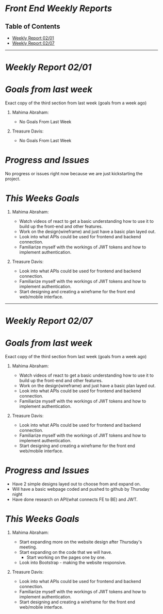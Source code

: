 # ***Front End Weekly Reports***

## Table of Contents
- [Weekly Report 02/01](#weekly-report-0201)
- [Weekly Report 02/07](#weekly-report-0207)

----

# ***Weekly Report 02/01***
# ***Goals from last week***
Exact copy of the third section from last week (goals from a week ago)

1. Mahima Abraham:
   + No Goals From Last Week

2. Treasure Davis:
   + No Goals From Last Week 


# ***Progress and Issues***
No progress or issues right now because we are just kickstarting the project. 


# ***This Weeks Goals***
1. Mahima Abraham:
   + Watch videos of react to get a basic understanding how to use it to build up the front-end and other features.
   + Work on the design(wireframe) and just have a basic plan layed out.
   + Look into what APIs could be used for frontend and backend connection.
   + Familiarize myself with the workings of JWT tokens and how to implement authentication.

2. Treasure Davis:
   + Look into what APIs could be used for frontend and backend connection.
   + Familiarize myself with the workings of JWT tokens and how to implement authentication.
   + Start designing and creating a wireframe for the front end web/mobile interface.

-----------------------------------------
# ***Weekly Report 02/07***
# ***Goals from last week***
Exact copy of the third section from last week (goals from a week ago)

1. Mahima Abraham:
   + Watch videos of react to get a basic understanding how to use it to build up the front-end and other features.
   + Work on the design(wireframe) and just have a basic plan layed out.
   + Look into what APIs could be used for frontend and backend connection.
   + Familiarize myself with the workings of JWT tokens and how to implement authentication.

2. Treasure Davis:
   + Look into what APIs could be used for frontend and backend connection.
   + Familiarize myself with the workings of JWT tokens and how to implement authentication.
   + Start designing and creating a wireframe for the front end web/mobile interface.


# ***Progress and Issues***
- Have 2 simple designs layed out to choose from and expand on.
- Will have a basic webpage coded and pushed to github by Thursday night
- Have done research on API(what connects FE to BE) and JWT. 

# ***This Weeks Goals***
1. Mahima Abraham:
   + Start expanding more on the website design after Thursday's meeting.
   + Start expanding on the code that we will have.
     + Start working on the pages one by one.
   + Look into Bootstrap - making the website responsive.


3. Treasure Davis:
   + Look into what APIs could be used for frontend and backend connection.
   + Familiarize myself with the workings of JWT tokens and how to implement authentication.
   + Start designing and creating a wireframe for the front end web/mobile interface.

